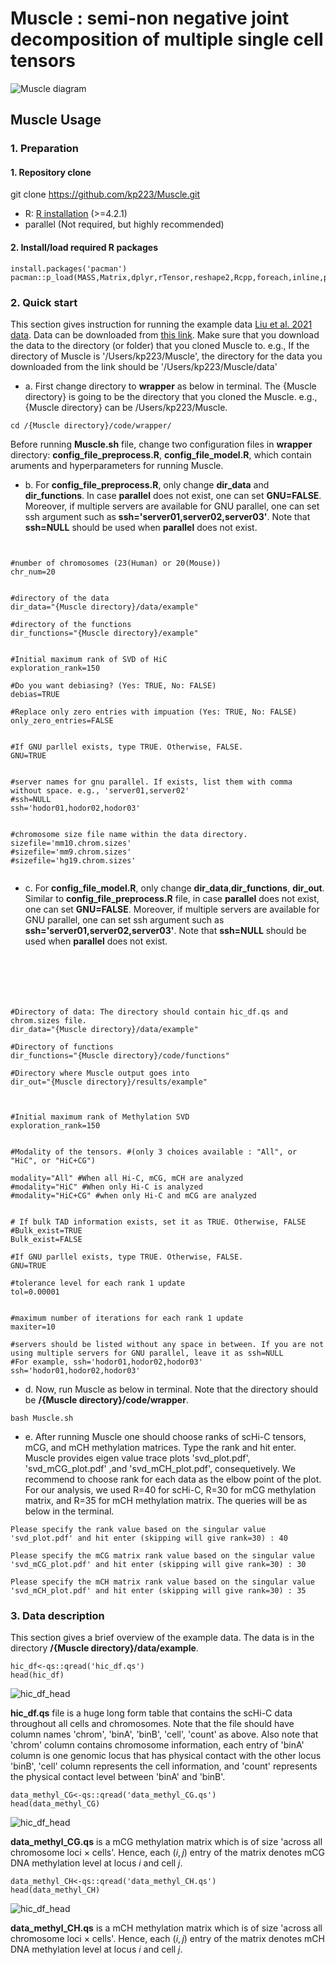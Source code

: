 # Muscle : semi-non negative joint decomposition of multiple single cell tensors
![Muscle diagram](/figures/Figure_intro.jpg)

## Muscle Usage

### 1. Preparation

#### 1. Repository clone

git clone https://github.com/kp223/Muscle.git

-   R: [R installation](https://www.r-project.org)  (>=4.2.1)
-   parallel (Not required, but highly recommended)

#### 2. Install/load required R packages

```
install.packages('pacman')
pacman::p_load(MASS,Matrix,dplyr,rTensor,reshape2,Rcpp,foreach,inline,parallel,doParallel,RSpectra,qs,gtools)
```


### 2. Quick start
This section gives instruction for running the example data [Liu et al. 2021 data](https://www.nature.com/articles/s41586-020-03182-8).
Data can be downloaded from [this link](https://drive.google.com/drive/folders/18wmHF99eRvq2vZbjPZLD8pW1e8VFwX1o?usp=sharing). Make sure that you download the data to the directory (or folder) that you cloned Muscle to. e.g., If the directory of Muscle is '/Users/kp223/Muscle', the directory for the data you downloaded from the link should be '/Users/kp223/Muscle/data'


- a. First change directory to **wrapper** as below in terminal. The {Muscle directory} is going to be the directory that you cloned the Muscle. e.g., 
{Muscle directory} can be /Users/kp223/Muscle.

```
cd /{Muscle directory}/code/wrapper/
```


Before running **Muscle.sh** file, change two configuration files in **wrapper** directory: **config_file_preprocess.R**, **config_file_model.R**, which contain aruments and 
hyperparameters for running Muscle.


- b. For **config_file_preprocess.R**, only change **dir_data** and **dir_functions**. In case **parallel** does not exist, one can set **GNU=FALSE**. Moreover, if multiple servers are available for GNU 
parallel, one can set ssh argument such as **ssh='server01,server02,server03'**. Note that **ssh=NULL** should be used when **parallel** does not exist.




```


#number of chromosomes (23(Human) or 20(Mouse))
chr_num=20


#directory of the data
dir_data="{Muscle directory}/data/example"

#directory of the functions
dir_functions="{Muscle directory}/example"


#Initial maximum rank of SVD of HiC
exploration_rank=150

#Do you want debiasing? (Yes: TRUE, No: FALSE)
debias=TRUE

#Replace only zero entries with impuation (Yes: TRUE, No: FALSE)
only_zero_entries=FALSE


#If GNU parllel exists, type TRUE. Otherwise, FALSE. 
GNU=TRUE


#server names for gnu parallel. If exists, list them with comma without space. e.g., 'server01,server02'
#ssh=NULL
ssh='hodor01,hodor02,hodor03'


#chromosome size file name within the data directory.
sizefile='mm10.chrom.sizes'
#sizefile='mm9.chrom.sizes'
#sizefile='hg19.chrom.sizes'


```




- c. For **config_file_model.R**, only change **dir_data**,**dir_functions**, **dir_out**. Similar to **config_file_preprocess.R** file, in case **parallel** does not exist, one can set **GNU=FALSE**. Moreover, if 
multiple servers are available for GNU parallel, one can set ssh argument such as **ssh='server01,server02,server03'**. Note that **ssh=NULL** should be used when **parallel** 
does not exist.





```






#Directory of data: The directory should contain hic_df.qs and chrom.sizes file.
dir_data="{Muscle directory}/data/example"

#Directory of functions
dir_functions="{Muscle directory}/code/functions"

#Directory where Muscle output goes into
dir_out="{Muscle directory}/results/example"



#Initial maximum rank of Methylation SVD
exploration_rank=150


#Modality of the tensors. #(only 3 choices available : "All", or "HiC", or "HiC+CG")

modality="All" #When all Hi-C, mCG, mCH are analyzed
#modality="HiC" #When only Hi-C is analyzed
#modality="HiC+CG" #when only Hi-C and mCG are analyzed


# If bulk TAD information exists, set it as TRUE. Otherwise, FALSE
#Bulk_exist=TRUE
Bulk_exist=FALSE

#If GNU parllel exists, type TRUE. Otherwise, FALSE. 
GNU=TRUE

#tolerance level for each rank 1 update 
tol=0.00001


#maximum number of iterations for each rank 1 update
maxiter=10

#servers should be listed without any space in between. If you are not using multiple servers for GNU parallel, leave it as ssh=NULL
#For example, ssh='hodor01,hodor02,hodor03'
ssh='hodor01,hodor02,hodor03'

```




- d. Now, run Muscle as below in terminal. Note that the directory should be **/{Muscle directory}/code/wrapper**.




```
bash Muscle.sh
```



- e. After running Muscle one should choose ranks of scHi-C tensors, mCG, and mCH methylation matrices. Type the rank and hit enter. Muscle provides eigen value trace plots 'svd_plot.pdf', 'svd_mCG_plot.pdf' ,and 'svd_mCH_plot.pdf', consequetively. We recommend to choose rank for each data as the elbow point of the plot. For our analysis, we used R=40 for scHi-C, R=30 for mCG methylation matrix, and R=35 for mCH methylation matrix. The queries will be as below in the terminal.


```
Please specify the rank value based on the singular value 'svd_plot.pdf' and hit enter (skipping will give rank=30) : 40

Please specify the mCG matrix rank value based on the singular value 'svd_mCG_plot.pdf' and hit enter (skipping will give rank=30) : 30

Please specify the mCH matrix rank value based on the singular value 'svd_mCH_plot.pdf' and hit enter (skipping will give rank=30) : 35

```




### 3. Data description

This section gives a brief overview of the example data. The data is in the directory **/{Muscle directory}/data/example**.




```
hic_df<-qs::qread('hic_df.qs')
head(hic_df)
```

![hic_df_head](/figures/hic_df_head.jpg)

**hic_df.qs** file is a huge long form table that contains the scHi-C data throughout all cells and chromosomes. Note that the file should have column names 'chrom', 'binA', 'binB', 'cell', 'count' as above. Also note that 'chrom' column contains chromosome information, each entry of 'binA' column is one genomic locus that has physical contact with the other locus 'binB', 'cell' column represents the cell information, and 'count' represents the physical contact level between 'binA' and 'binB'.




```
data_methyl_CG<-qs::qread('data_methyl_CG.qs')
head(data_methyl_CG)
```

![hic_df_head](/figures/data_methyl_CG_head.jpg)

**data_methyl_CG.qs** is a mCG methylation matrix which is of size 'across all chromosome loci $\times$ cells'. Hence, each $(i,j)$ entry of the matrix denotes mCG DNA methylation level at locus $i$ and cell $j$.


```
data_methyl_CH<-qs::qread('data_methyl_CH.qs')
head(data_methyl_CH)
```

![hic_df_head](/figures/data_methyl_CH_head.jpg)


**data_methyl_CH.qs** is a mCH methylation matrix which is of size 'across all chromosome loci $\times$ cells'. Hence, each $(i,j)$ entry of the matrix denotes mCH DNA methylation level at locus $i$ and cell $j$.


